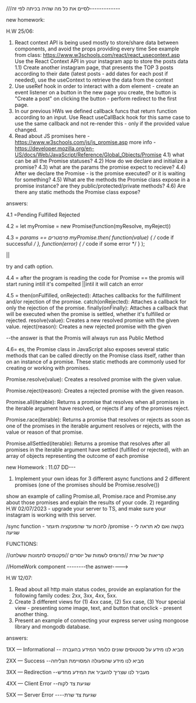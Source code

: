 <!-- 1.3) Present an example how to use useEffect to fetch for this object array from another server.


(hint: use array.map to iterate and build the components)

???
2) Build another component for the project, add 3 props from outside to the component and define a type for those props

??


left to end :

  2.1) Read about setInterval - https://www.w3schools.com/jsref/met_win_setinterval.asp
  Inside the component - use the interval for updating once in a minute the state (using useState) called "greenLight" to true - this flag is a boolean "green light" that should be turned-off (false) after 1 second
  2.2) Create a function that calculates the remaining seconds for the day (until 00:00 today), use the hook useMemo to calculate this only when the flag "greenLight" is true!
  2.3) Present the remaining seconds for the day in the return() from the component.
3) Read about useContext, useRef, useCallback - explain in class their usage.
  -->

///לסיים את כל מה שהיה בכיתה לפי זה------------- <!-- Done -->

new homework:

H.W 25/06:

1. React context API is being used mostly to store/share data between components, and avoid the props providing every time
   See example from class: https://www.w3schools.com/react/react_usecontext.asp
   Use the React Context API in your instagram app to store the posts data
   1.1) Create another instagram page, that presents the TOP 3 posts according to their date (latest posts - add dates for each post if needed), use the useContext to retrieve the data from the context
2. Use useRef hook in order to interact with a dom element - create an event listener on a button in the new page you create, the button is "Create a post"
   on clicking the button - perform redirect to the first page.
3. In our previous HWs we defined callback funcs that return function according to an input.
   Use React useCallBack hook for this same case to use the same callback and not re-render this - only if the provided value changed.
4. Read about JS promises here -
   https://www.w3schools.com/js/js_promise.asp
   more info - https://developer.mozilla.org/en-US/docs/Web/JavaScript/Reference/Global_Objects/Promise
   4.1) what can be all the Promise statuses?
   4.2) How do we declare and initialize a promise?
   4.3) what are the params the promise expect to recieve?
   4.4) After we declare the Promise - is the promise executed? or it is waiting for something?
   4.5) What are the methods the Promise class expose in a promise instance? are they public/protected/private methods?
   4.6) Are there any static methods the Promise class expose?

answers:

4.1 =Pending
Fulfilled
Rejected

4.2 =
let myPromise = new Promise(function(myResolve, myReject))

4.3 =
_params == פרמטרים
myPromise.then(
function(value) { /_ code if successful _/ },
function(error) { /_ code if some error \*/ }
);

||

try and cath option.

4.4 =
after the program is reading the code for Promise == the promis will start runing intill it's compelted ||intil it will catch an error

4.5 =
then(onFulfilled, onRejected): Attaches callbacks for the fulfillment and/or rejection of the promise.
catch(onRejected): Attaches a callback for only the rejection of the promise.
finally(onFinally): Attaches a callback that will be executed when the promise is settled, whether it's fulfilled or rejected.
resolve(value): Creates a new resolved promise with the given value.
reject(reason): Creates a new rejected promise with the given

--the answer is that the Promis will always run ass Public Method

4.6=
es, the Promise class in JavaScript also exposes several static methods that can be called directly on the Promise class itself, rather than on an instance of a promise. These static methods are commonly used for creating or working with promises.

Promise.resolve(value): Creates a resolved promise with the given value.

Promise.reject(reason): Creates a rejected promise with the given reason.

Promise.all(iterable): Returns a promise that resolves when all promises in the iterable argument have resolved, or rejects if any of the promises reject.

Promise.race(iterable): Returns a promise that resolves or rejects as soon as one of the promises in the iterable argument resolves or rejects, with the value or reason of that promise.

Promise.allSettled(iterable): Returns a promise that resolves after all promises in the iterable argument have settled (fulfilled or rejected), with an array of objects representing the outcome of each promise

new Homework : 11.07
DD---

1. Implement your own ideas for 3 different async functions and 2 different promises (one of the promises should be Promise.resolve())

show an example of calling Promise.all, Promise.race and Promise.any about those promises and explain the results of your code. 2) regarding H.W 02/07/2023 - upgrade your server to TS, and make sure your instagram is working with this server.

/sync function - לחכות עד שהפונקציה תיגמר
/promise - בקשה ואם לא תראה לי שגיעה

FUNCTIONS:

//קריאות של שרת
//פרומיס לשמות של יוסרים
//פקטמיס לתמונות ששלחנו

//HomeWork component --------the asnwer---->

H.W 12/07:

1. Read about all http main status codes, provide an explanation for the following family codes: 2xx, 3xx, 4xx, 5xx.
2. Create 3 different views for (1) 4xx case, (2) 5xx case, (3) Your special view - presenting some image, text, and button that onclick - present another thing.
3. Present an example of connecting your express server using mongoose library and mongodb database.

answers:
<!-- ------------------------------ -->

1XX — Informational -- מביא לנו מידע על סטטוסים שונים כלומר המידע בהעברה

<!-- ------------------------------ -->
2XX — Success --מביא לנו מידע שהפעולה המסויימת הצליחה

<!-- ------------------------------ -->
3XX — Redirection --מעביר לנו  שצריך להעביר את המידע מחדש


4XX — Client Error --שגיעת צד לקוח

5XX — Server Error ----שגיעת צד שרת

